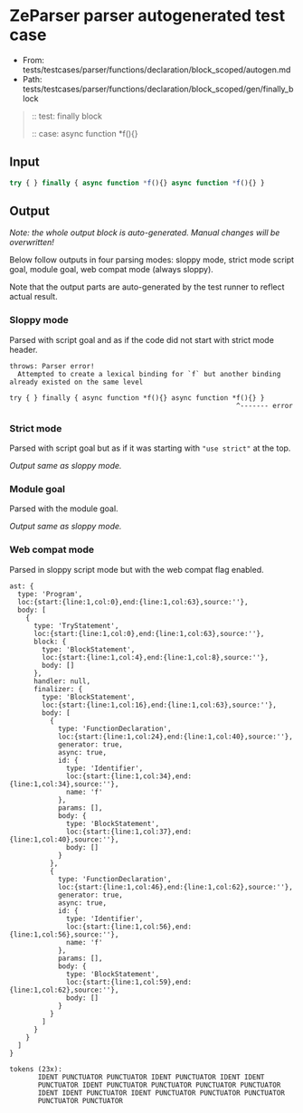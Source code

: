 # ZeParser parser autogenerated test case

- From: tests/testcases/parser/functions/declaration/block_scoped/autogen.md
- Path: tests/testcases/parser/functions/declaration/block_scoped/gen/finally_block

> :: test: finally block
>
> :: case: async function *f(){}

## Input


`````js
try { } finally { async function *f(){} async function *f(){} }
`````

## Output

_Note: the whole output block is auto-generated. Manual changes will be overwritten!_

Below follow outputs in four parsing modes: sloppy mode, strict mode script goal, module goal, web compat mode (always sloppy).

Note that the output parts are auto-generated by the test runner to reflect actual result.

### Sloppy mode

Parsed with script goal and as if the code did not start with strict mode header.

`````
throws: Parser error!
  Attempted to create a lexical binding for `f` but another binding already existed on the same level

try { } finally { async function *f(){} async function *f(){} }
                                                        ^------- error
`````

### Strict mode

Parsed with script goal but as if it was starting with `"use strict"` at the top.

_Output same as sloppy mode._

### Module goal

Parsed with the module goal.

_Output same as sloppy mode._

### Web compat mode

Parsed in sloppy script mode but with the web compat flag enabled.

`````
ast: {
  type: 'Program',
  loc:{start:{line:1,col:0},end:{line:1,col:63},source:''},
  body: [
    {
      type: 'TryStatement',
      loc:{start:{line:1,col:0},end:{line:1,col:63},source:''},
      block: {
        type: 'BlockStatement',
        loc:{start:{line:1,col:4},end:{line:1,col:8},source:''},
        body: []
      },
      handler: null,
      finalizer: {
        type: 'BlockStatement',
        loc:{start:{line:1,col:16},end:{line:1,col:63},source:''},
        body: [
          {
            type: 'FunctionDeclaration',
            loc:{start:{line:1,col:24},end:{line:1,col:40},source:''},
            generator: true,
            async: true,
            id: {
              type: 'Identifier',
              loc:{start:{line:1,col:34},end:{line:1,col:34},source:''},
              name: 'f'
            },
            params: [],
            body: {
              type: 'BlockStatement',
              loc:{start:{line:1,col:37},end:{line:1,col:40},source:''},
              body: []
            }
          },
          {
            type: 'FunctionDeclaration',
            loc:{start:{line:1,col:46},end:{line:1,col:62},source:''},
            generator: true,
            async: true,
            id: {
              type: 'Identifier',
              loc:{start:{line:1,col:56},end:{line:1,col:56},source:''},
              name: 'f'
            },
            params: [],
            body: {
              type: 'BlockStatement',
              loc:{start:{line:1,col:59},end:{line:1,col:62},source:''},
              body: []
            }
          }
        ]
      }
    }
  ]
}

tokens (23x):
       IDENT PUNCTUATOR PUNCTUATOR IDENT PUNCTUATOR IDENT IDENT
       PUNCTUATOR IDENT PUNCTUATOR PUNCTUATOR PUNCTUATOR PUNCTUATOR
       IDENT IDENT PUNCTUATOR IDENT PUNCTUATOR PUNCTUATOR PUNCTUATOR
       PUNCTUATOR PUNCTUATOR
`````


